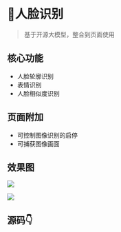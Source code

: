 # 🤳人脸识别

<MyGlobalComponent />

> 基于开源大模型，整合到页面使用

## 核心功能
- 人脸轮廓识别
- 表情识别
- 人脸相似度识别

## 页面附加
- 可控制图像识别的启停
- 可捕获图像画面

## 效果图


![](http://cdn.qiniu.liyansheng.top/img/20240604004418.png)



![](http://cdn.qiniu.liyansheng.top/img/20240604004439.png)
## 源码👇
<!-- ![](http://cdn.qiniu.liyansheng.top/img/20240604005952.png) -->
<PaymentButton :productId="135" />